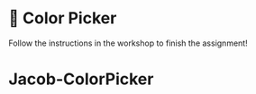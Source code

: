 # 🎨 Color Picker

Follow the instructions in the workshop to finish the assignment!
# Jacob-ColorPicker
